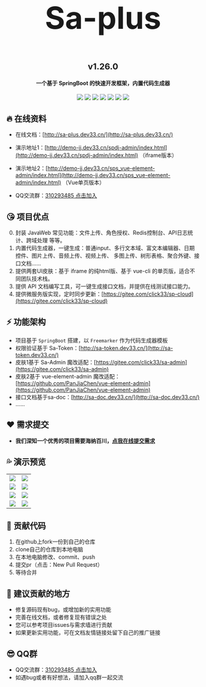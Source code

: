 <div align="center">
	<!-- <img alt="logo" src="https://gitee.com/click33/sa-plus/raw/master/sp-devdoc/sa-plus.png" width="350"> -->
	<h2 align="center" style="font-size: 80px; font-weight: 700;">Sa-plus</h2>
</div>
<div align="center" style="margin-top: 30px; font-size: 22px;"><b>v1.26.0</b></div>
<h4 align="center">一个基于 SpringBoot 的快速开发框架，内置代码生成器</h4>
<p align="center">
	<a href="https://gitee.com/click33/sa-plus/stargazers"><img src="https://gitee.com/click33/sa-plus/badge/star.svg"></a>
	<a href='https://gitee.com/click33/sa-plus/members'><img src='https://gitee.com/click33/sa-plus/badge/fork.svg'></a>
	<a href="https://github.com/click33/sa-plus/stargazers"><img src="https://img.shields.io/github/stars/click33/sa-plus?style=flat-square&logo=GitHub"></a>
	<a href="https://github.com/click33/sa-plus/watchers"><img src="https://img.shields.io/github/watchers/click33/sa-plus?style=flat-square&logo=GitHub"></a>
	<a href="https://github.com/click33/sa-plus/network/members"><img src="https://img.shields.io/github/forks/click33/sa-plus?style=flat-square&logo=GitHub"></a>
	<a href="https://github.com/click33/sa-plus/issues"><img src="https://img.shields.io/github/issues/click33/sa-plus.svg?style=flat-square&logo=GitHub"></a>
	<a href="https://github.com/click33/sa-plus/blob/master/LICENSE"><img src="https://img.shields.io/github/license/click33/sa-plus.svg?style=flat-square&logo=GitHub"></a>
</p>


## 🔥 在线资料

- 在线文档：[http://sa-plus.dev33.cn/](http://sa-plus.dev33.cn/)

- 演示地址1：[http://demo-jj.dev33.cn/spdj-admin/index.html](http://demo-jj.dev33.cn/spdj-admin/index.html) （iframe版本）

- 演示地址2：[http://demo-jj.dev33.cn/sps_vue-element-admin/index.html](http://demo-jj.dev33.cn/sps_vue-element-admin/index.html) （Vue单页版本）

- QQ交流群：[310293485 点击加入](https://jq.qq.com/?_wv=1027&k=NNBSOkeA)


## 😘 项目优点 
0. 封装 JavaWeb 常见功能：文件上传、角色授权、Redis控制台、API日志统计、跨域处理 等等。
1. 内置代码生成器，一键生成：普通input、多行文本域、富文本编辑器、日期控件、图片上传、音频上传、视频上传、 多图上传、树形表格、聚合外键、接口文档......
2. 提供两套UI皮肤：基于 iframe 的纯html版、基于 vue-cli 的单页版，适合不同团队技术栈。
3. 提供 API 文档编写工具，可一键生成接口文档，并提供在线测试接口能力。
4. 提供微服务版实现，定时同步更新：[https://gitee.com/click33/sp-cloud](https://gitee.com/click33/sp-cloud)


## ⚡ 功能架构 
- 项目基于 `SpringBoot` 搭建，以 `Freemarker` 作为代码生成器模板 
- 权限验证基于 Sa-Token：[http://sa-token.dev33.cn/](http://sa-token.dev33.cn/)
- 皮肤1基于 Sa-Admin 魔改适配：[https://gitee.com/click33/sa-admin](https://gitee.com/click33/sa-admin)
- 皮肤2基于 vue-element-admin 魔改适配：[https://github.com/PanJiaChen/vue-element-admin](https://github.com/PanJiaChen/vue-element-admin)
- 接口文档基于sa-doc：[http://sa-doc.dev33.cn/](http://sa-doc.dev33.cn/)
- ...... 


## ❤️ 需求提交 
- **我们深知一个优秀的项目需要海纳百川，[点我在线提交需求](http://sa-app.dev33.cn/wall.html?name=sa-plus)**


## 💦 演示预览 
<table>
    <tr>
        <td><img src="https://color-test.oss-cn-qingdao.aliyuncs.com/sa-plus/pre-1.png"/></td>
        <td><img src="https://color-test.oss-cn-qingdao.aliyuncs.com/sa-plus/pre-2.png"/></td>
    </tr>
    <tr>
        <td><img src="https://color-test.oss-cn-qingdao.aliyuncs.com/sa-plus/pre-3.png"/></td>
        <td><img src="https://color-test.oss-cn-qingdao.aliyuncs.com/sa-plus/pre-4.png"/></td>
    </tr>
    <tr>
        <td><img src="https://color-test.oss-cn-qingdao.aliyuncs.com/sa-plus/pre-5.png"/></td>
        <td><img src="https://color-test.oss-cn-qingdao.aliyuncs.com/sa-plus/pre-6.png"/></td>
    </tr>
    <tr>
        <td><img src="https://color-test.oss-cn-qingdao.aliyuncs.com/sa-plus/pre-7.png"/></td>
        <td><img src="https://color-test.oss-cn-qingdao.aliyuncs.com/sa-plus/pre-8.png"/></td>
    </tr>
</table>




## 🔨 贡献代码 
1. 在github上fork一份到自己的仓库
2. clone自己的仓库到本地电脑
3. 在本地电脑修改、commit、push
4. 提交pr（点击：New Pull Request）
5. 等待合并


## 🌱 建议贡献的地方 
- 修复源码现有bug，或增加新的实用功能
- 完善在线文档，或者修复现有错误之处
- 您可以参考项目issues与需求墙进行贡献
- 如果更新实用功能，可在文档友情链接处留下自己的推广链接


## 😎 QQ群 
- QQ交流群：[310293485 点击加入](https://jq.qq.com/?_wv=1027&k=NNBSOkeA)
- 如遇bug或者有好想法，请加入qq群一起交流  



